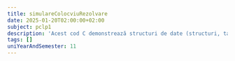 ```yaml
---
title: simulareColocviuRezolvare
date: 2025-01-20T02:00:00+02:00
subject: pclp1
description: 'Acest cod C demonstrează structuri de date (structuri, tablouri de structuri), funcții, variabile globale, manipularea șirurilor, I/O și un algoritm de sortare, gestionând o listă de jucători printr-un meniu interactiv.'
tags: []
uniYearAndSemester: 11
---
```


